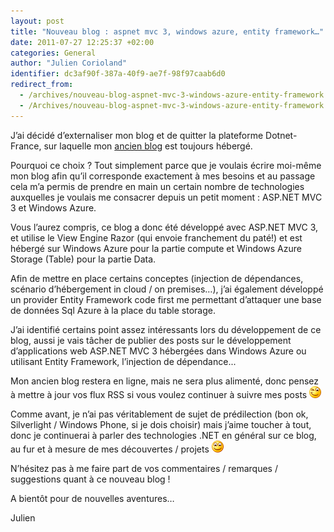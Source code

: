 ```yaml
---
layout: post
title: "Nouveau blog : aspnet mvc 3, windows azure, entity framework…"
date: 2011-07-27 12:25:37 +02:00
categories: General
author: "Julien Corioland"
identifier: dc3af90f-387a-40f9-ae7f-98f97caab6d0
redirect_from:
  - /archives/nouveau-blog-aspnet-mvc-3-windows-azure-entity-framework
  - /Archives/nouveau-blog-aspnet-mvc-3-windows-azure-entity-framework
---
```


J’ai décidé d’externaliser mon blog et de quitter la plateforme Dotnet-France, sur laquelle mon [ancien blog](http://blogs.dotnet-france.com/julienc/) est toujours hébergé.

Pourquoi ce choix ? Tout simplement parce que je voulais écrire moi-même mon blog afin qu’il corresponde exactement à mes besoins et au passage cela m’a permis de prendre en main un certain nombre de technologies auxquelles je voulais me consacrer depuis un petit moment : ASP.NET MVC 3 et Windows Azure.

Vous l’aurez compris, ce blog a donc été développé avec ASP.NET MVC 3, et utilise le View Engine Razor (qui envoie franchement du paté!) et est hébergé sur Windows Azure pour la partie compute et Windows Azure Storage (Table) pour la partie Data.

Afin de mettre en place certains conceptes (injection de dépendances, scénario d’hébergement in cloud / on premises…), j’ai également développé un provider Entity Framework code first me permettant d’attaquer une base de données Sql Azure à la place du table storage.

J’ai identifié certains point assez intéressants lors du développement de ce blog, aussi je vais tâcher de publier des posts sur le développement d’applications web ASP.NET MVC 3 hébergées dans Windows Azure ou utilisant Entity Framework, l’injection de dépendance...

Mon ancien blog restera en ligne, mais ne sera plus alimenté, donc pensez à mettre à jour vos flux RSS si vous voulez continuer à suivre mes posts ![image](/images/nouveau-blog-aspnet-mvc-3-windows-azure-entity-framework/91df6908-eecc-4869-9d4c-d2729cff1607.jpg)

Comme avant, je n’ai pas véritablement de sujet de prédilection (bon ok, Silverlight / Windows Phone, si je dois choisir) mais j’aime toucher à tout, donc je continuerai à parler des technologies .NET en général sur ce blog, au fur et à mesure de mes découvertes / projets ![image](/images/nouveau-blog-aspnet-mvc-3-windows-azure-entity-framework/88c804ad-3001-4915-b9fd-df9be2c14a0d.jpg)

N’hésitez pas à me faire part de vos commentaires / remarques / suggestions quant à ce nouveau blog !

A bientôt pour de nouvelles aventures…

Julien

